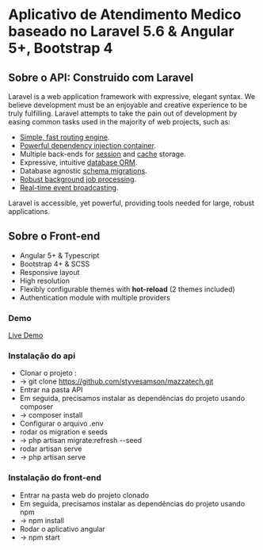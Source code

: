 
# Aplicativo de Atendimento Medico baseado no Laravel 5.6 &  Angular 5+, Bootstrap 4


## Sobre o  API:  Construido com Laravel

Laravel is a web application framework with expressive, elegant syntax. We believe development must be an enjoyable and creative experience to be truly fulfilling. Laravel attempts to take the pain out of development by easing common tasks used in the majority of web projects, such as:

- [Simple, fast routing engine](https://laravel.com/docs/routing).
- [Powerful dependency injection container](https://laravel.com/docs/container).
- Multiple back-ends for [session](https://laravel.com/docs/session) and [cache](https://laravel.com/docs/cache) storage.
- Expressive, intuitive [database ORM](https://laravel.com/docs/eloquent).
- Database agnostic [schema migrations](https://laravel.com/docs/migrations).
- [Robust background job processing](https://laravel.com/docs/queues).
- [Real-time event broadcasting](https://laravel.com/docs/broadcasting).

Laravel is accessible, yet powerful, providing tools needed for large, robust applications.


## Sobre o Front-end 

- Angular 5+ & Typescript
- Bootstrap 4+ & SCSS
- Responsive layout
- High resolution
- Flexibly configurable themes with **hot-reload** (2 themes included)
- Authentication module with multiple providers


### Demo

<a target="_blank" href="https://web.yvestoupe.com">Live Demo</a>


### Instalação do api 

- Clonar o projeto : 
- ->  git clone https://github.com/styvesamson/mazzatech.git
- Entrar na pasta API  
- Em seguida, precisamos instalar as dependências do projeto usando composer
- -> composer install
- Configurar o arquivo .env
- rodar os migration e seeds
- -> php artisan migrate:refresh --seed  
- rodar artisan serve 
- -> php artisan serve


### Instalação do front-end
- Entrar na pasta web do projeto clonado  
- Em seguida, precisamos instalar as dependências do projeto usando npm
- -> npm install
- Rodar o aplicativo angular 
- -> npm start 
